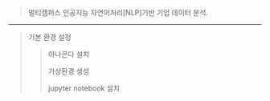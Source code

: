 > 멀티캠퍼스 인공지능 자연어처리[NLP]기반 기업 데이터 분석.
---
> 기본 환경 설정
>
>> 아나콘다 설치
>> 
>> 가상환경 생성
>> 
>> jupyter notebook 설치
>> 
>> 
